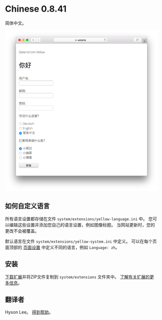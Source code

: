 # Chinese 0.8.41

简体中文。

<p align="center"><img src="chinese-screenshot.png?raw=true" alt="截屏"></p>

## 如何自定义语言

所有语言设置都存储在文件 `system/extensions/yellow-language.ini` 中。 您可以编辑这些设置并添加您自己的语言设置，例如图像标题。 当网站更新时，您的更改不会被覆盖。

默认语言在文件 `system/extensions/yellow-system.ini` 中定义。 可以在每个页面顶部的 [页面设置](https://github.com/annaesvensson/yellow-core#settings-page) 中定义不同的语言，例如 `Language: zh`。

## 安装

[下载扩展](https://github.com/datenstrom/yellow-extensions/raw/main/downloads/chinese.zip)并将ZIP文件复制到 `system/extensions` 文件夹中。 [了解有关扩展的更多信息](https://github.com/annaesvensson/yellow-update)。

## 翻译者

Hyson Lee。 [得到帮助](https://datenstrom.se/yellow/help/)。
